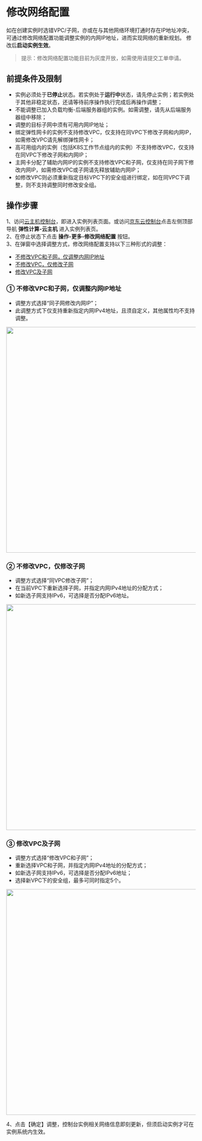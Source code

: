# 修改网络配置

如在创建实例时选错VPC/子网，亦或在与其他网络环境打通时存在IP地址冲突，可通过修改网络配置功能调整实例的内网IP地址，进而实现网络的重新规划。
修改后**启动实例生效**。<br>

>提示：修改网络配置功能目前为灰度开放，如需使用请提交工单申请。

## 前提条件及限制
* 实例必须处于**已停止**状态。若实例处于**运行中**状态，请先停止实例；若实例处于其他非稳定状态，还请等待前序操作执行完成后再操作调整；
* 不能调整已加入负载均衡-后端服务器组的实例。如需调整，请先从后端服务器组中移除；
* 调整的目标子网中须有可用内网IP地址；
* 绑定弹性网卡的实例不支持修改VPC，仅支持在同VPC下修改子网和内网IP，如需修改VPC请先解绑弹性网卡；
* 高可用组内的实例（包括K8S工作节点组内的实例）不支持修改VPC，仅支持在同VPC下修改子网和内网IP；
* 主网卡分配了辅助内网IP的实例不支持修改VPC和子网，仅支持在同子网下修改内网IP，如需修改VPC或子网请先释放辅助内网IP；
* 如修改VPC则必须重新指定目标VPC下的安全组进行绑定，如在同VPC下调整，则不支持调整同时修改安全组。

## 操作步骤
1、访问[云主机控制台](https://cns-console.jdcloud.com/host/compute/list)，即进入实例列表页面。或访问[京东云控制台](https://console.jdcloud.com)点击左侧顶部导航 **弹性计算-云主机** 进入实例列表页。<br>
2、在停止状态下点击 **操作-更多-修改网络配置** 按钮。<br>
3、在弹窗中选择调整方式，修改网络配置支持以下三种形式的调整：

* [不修改VPC和子网，仅调整内网IP地址](Modify-VPC-Attribute#user-content-method1)
* [不修改VPC，仅修改子网](Modify-VPC-Attribute#user-content-Method2)
* [修改VPC及子网](Modify-VPC-Attribute#user-content-Method3)

### <div id="user-content-method1">① 不修改VPC和子网，仅调整内网IP地址</div>
* 调整方式选择“同子网修改内网IP”；<br>
* 此调整方式下仅支持重新指定内网IPv4地址，且须自定义，其他属性均不支持调整。<br>

<div align="center"><img src="https://img1.jcloudcs.com/cn/image/vm/iv-modifyvpc1.png" width="600"></div>

<div id="user-content-method2"></div>

### ② 不修改VPC，仅修改子网
* 调整方式选择“同VPC修改子网”；<br>
* 在当前VPC下重新选择子网，并指定内网IPv4地址的分配方式；<br>
* 如新选子网支持IPv6，可选择是否分配IPv6地址。<br>

<div align="center"><img src="https://img1.jcloudcs.com/cn/image/vm/iv-modifyvpc2.png" width="600"></div>

<div id="user-content-method3"></div>

### ③ 修改VPC及子网
* 调整方式选择“修改VPC和子网”；<br>
* 重新选择VPC和子网，并指定内网IPv4地址的分配方式；<br>
* 如新选子网支持IPv6，可选择是否分配IPv6地址；<br>
* 选择新VPC下的安全组，最多可同时指定5个。

<div align="center"><img src="https://img1.jcloudcs.com/cn/image/vm/iv-modifyvpc3.png" width="600"></div>

4、点击【确定】调整，控制台实例相关网络信息即刻更新，但须启动实例才可在实例系统内生效。


